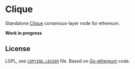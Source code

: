 # Clique

Standalone [Clique](https://eips.ethereum.org/EIPS/eip-225) consensus-layer node for ethereum.

**Work in progress**

## License

LGPL, see [`COPYING.LESSER`](./COPYING.LESSER) file. Based on [Go-ethereum](https://github.com/ethereum/go-ethereum) code.
